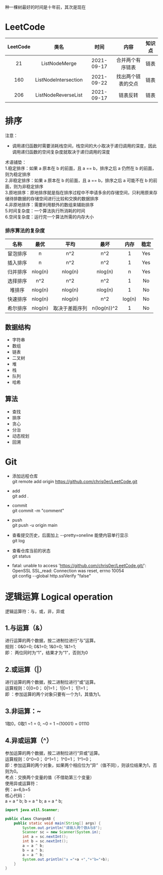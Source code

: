 种一棵树最好的时间是十年前，其次是现在  
  

# LeetCode

|LeetCode|类名|时间|内容|知识点|
|:-----:|:----:|:----:|:----:|:----:|
|21|ListNodeMerge|2021-09-17|合并两个有序链表|链表|
|160|ListNodeIntersection|2021-09-22|找出两个链表的交点|链表|
|206|ListNodeReverseList|2021-09-17|链表反转|链表|


# 排序

注意：  
- 调用递归函数时需要消耗栈空间，栈空间的大小取决于递归调用的深度，因此调用递归函数的空间复杂度就取决于递归调用的深度

术语铺垫：  
1.稳定排序：如果 a 原本在 b 的前面，且 a == b，排序之后 a 仍然在 b 的前面，则为稳定排序  
2.非稳定排序：如果 a 原本在 b 的前面，且 a == b，排序之后 a 可能不在 b 的前面，则为非稳定排序  
3.原地排序：原地排序就是指在排序过程中不申请多余的存储空间，只利用原来存储待排数据的存储空间进行比较和交换的数据排序  
4.非原地排序：需要利用额外的数组来辅助排序  
5.时间复杂度：一个算法执行所消耗的时间  
6.空间复杂度：运行完一个算法所需的内存大小  

### 排序算法的复杂度
|名称|最优|平均|最坏|内存|稳定|
|:-----:|:----:|:----:|:----:|:----:|:----:|
|冒泡排序|n|n^2|n^2|1|Yes|
|插入排序|n|n^2|n^2|1|Yes|
|归并排序|nlog(n)|nlog(n)|nlog(n)|n|Yes|
|选择排序|n^2|n^2|n^2|1|No|
|堆排序|nlog(n)|nlog(n)|nlog(n)|1|No|
|快速排序|nlog(n)|nlog(n)|n^2|log(n)|No|
|希尔排序|nlog(n)|取决于差距序列|n(log(n))^2|1|No|  


## 数据结构

- 字符串
- 数组
- 链表
- 二叉树
- 堆
- 栈
- 队列
- 哈希

## 算法

- 查找
- 排序
- 贪心
- 分治
- 动态规划
- 回溯


# Git  

- 添加远程仓库  
git remote add origin https://github.com/chris0er/LeetCode.git  
  
- add  
git add .  

- commit  
git commit -m "comment"  
  
- push  
git push -u origin main  

- 查看提交历史，后面加上  --pretty=oneline  能使内容单行显示  
git log  
  
- 查看仓库当前的状态  
git status  
  
- fatal: unable to access 'https://github.com/chris0er/LeetCode.git/': OpenSSL SSL_read: Connection was reset, errno 10054    
git config --global http.sslVerify "false"  


# 逻辑运算 Logical operation

逻辑运算符：与，或，非，异或
## 1.与运算（&）
进行运算的两个数据，按二进制位进行“与”运算。  
规则：0&0=0;   0&1=0;    1&0=0;     1&1=1;  
即： 两位同时为“1”，结果才为“1”，否则为0

## 2.或运算（|）
进行运算的两个数据，按二进制位进行“或”运算。  
运算规则：0|0=0；   0|1=1；   1|0=1；    1|1=1；  
即 ：参加运算的两个对象只要有一个为1，其值为1。

## 3.非运算：~
1取0，0取1 ~1 = 0, ~0 = 1 ~(10001) = 01110

## 4.异或运算（^）
参加运算的两个数据，按二进制位进行“异或”运算。  
运算规则：0^0=0；   0^1=1；   1^0=1；   1^1=0；  
即：参加运算的两个对象，如果两个相应位为“异”（值不同），则该位结果为1，否则为0。  
考点：交换两个变量的值（不借助第三个变量）  
使用异或运算符：  
例：a=6,b=5  
核心代码：  
a = a ^ b;
b = a ^ b;
a = a ^ b;

```java
import java.util.Scanner;

public class ChangeAB {
    public static void main(String[] args) {
        System.out.println("请输入两个数A与B");
        Scanner sc = new Scanner(System.in);
        int a = sc.nextInt();
        int b = sc.nextInt();
        a = a ^ b;
        b = a ^ b;
        a = a ^ b;
        System.out.println("a ="+a +","+"b="+b);
    }
}
```